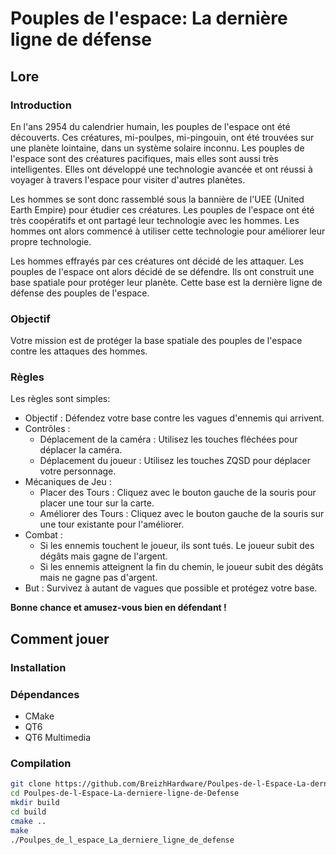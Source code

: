 # Pouples de l'espace: La dernière ligne de défense

## Lore

### Introduction

En l'ans 2954 du calendrier humain, les pouples de l'espace ont été découverts. 
Ces créatures, mi-poulpes, mi-pingouin, ont été trouvées sur une planète lointaine, dans un système solaire inconnu. 
Les pouples de l'espace sont des créatures pacifiques, mais elles sont aussi très intelligentes. 
Elles ont développé une technologie avancée et ont réussi à voyager à travers l'espace pour visiter d'autres planètes.

Les hommes se sont donc rassemblé sous la bannière de l'UEE (United Earth Empire) pour étudier ces créatures. 
Les pouples de l'espace ont été très coopératifs et ont partagé leur technologie avec les hommes. 
Les hommes ont alors commencé à utiliser cette technologie pour améliorer leur propre technologie.

Les hommes effrayés par ces créatures ont décidé de les attaquer. Les pouples de l'espace ont alors décidé de se défendre. 
Ils ont construit une base spatiale pour protéger leur planète. 
Cette base est la dernière ligne de défense des pouples de l'espace. 

### Objectif
Votre mission est de protéger la base spatiale des pouples de l'espace contre les attaques des hommes.

### Règles
Les règles sont simples:
- Objectif : Défendez votre base contre les vagues d'ennemis qui arrivent. 
- Contrôles :
  - Déplacement de la caméra : Utilisez les touches fléchées pour déplacer la caméra. 
  - Déplacement du joueur : Utilisez les touches ZQSD pour déplacer votre personnage. 
- Mécaniques de Jeu :
  - Placer des Tours : Cliquez avec le bouton gauche de la souris pour placer une tour sur la carte. 
  - Améliorer des Tours : Cliquez avec le bouton gauche de la souris sur une tour existante pour l'améliorer.
- Combat :
  - Si les ennemis touchent le joueur, ils sont tués. Le joueur subit des dégâts mais gagne de l'argent. 
  - Si les ennemis atteignent la fin du chemin, le joueur subit des dégâts mais ne gagne pas d'argent.
- But : Survivez à autant de vagues que possible et protégez votre base.

**Bonne chance et amusez-vous bien en défendant !**

## Comment jouer

### Installation

### Dépendances

- CMake
- QT6
- QT6 Multimedia

### Compilation

```BASH
git clone https://github.com/BreizhHardware/Poulpes-de-l-Espace-La-derniere-ligne-de-Defense.git
cd Poulpes-de-l-Espace-La-derniere-ligne-de-Defense
mkdir build
cd build
cmake ..
make
./Poulpes_de_l_espace_La_derniere_ligne_de_defense
```
